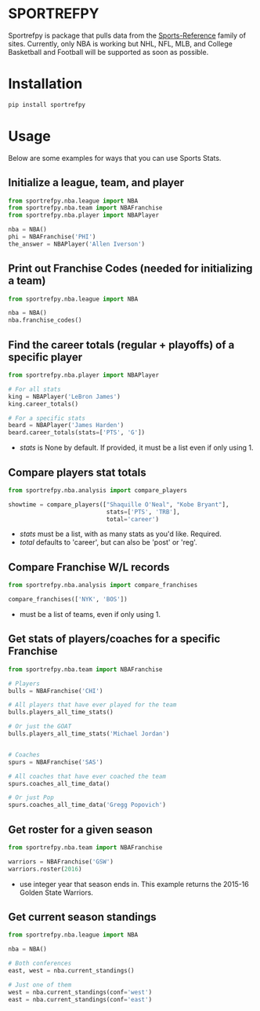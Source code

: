 # SPORTREFPY
Sportrefpy is package that pulls data from the [Sports-Reference](https://www.sports-reference.com/) family of sites. Currently, only NBA is working but NHL, NFL, MLB, and College Basketball and Football will be supported as soon as possible.

# Installation
```bash
pip install sportrefpy
```

# Usage
Below are some examples for ways that you can use Sports Stats.

## Initialize a league, team, and player
```python
from sportrefpy.nba.league import NBA
from sportrefpy.nba.team import NBAFranchise
from sportrefpy.nba.player import NBAPlayer

nba = NBA()
phi = NBAFranchise('PHI')
the_answer = NBAPlayer('Allen Iverson')
```

## Print out Franchise Codes (needed for initializing a team)
```python
from sportrefpy.nba.league import NBA

nba = NBA()
nba.franchise_codes()
```

## Find the career totals (regular + playoffs) of a specific player
```python
from sportrefpy.nba.player import NBAPlayer

# For all stats
king = NBAPlayer('LeBron James')
king.career_totals()

# For a specific stats
beard = NBAPlayer('James Harden')
beard.career_totals(stats=['PTS', 'G'])
```
- _stats_ is None by default. If provided, it must be a list even if only using 1.

## Compare players stat totals
```python
from sportrefpy.nba.analysis import compare_players

showtime = compare_players(["Shaquille O'Neal", "Kobe Bryant"], 
                            stats=['PTS', 'TRB'],
                            total='career')
```
- _stats_ must be a list, with as many stats as you'd like. Required.
- _total_ defaults to 'career', but can also be 'post' or 'reg'.


## Compare Franchise W/L records
```python
from sportrefpy.nba.analysis import compare_franchises

compare_franchises(['NYK', 'BOS'])
```
- must be a list of teams, even if only using 1.

## Get stats of players/coaches for a specific Franchise
```python
from sportrefpy.nba.team import NBAFranchise

# Players
bulls = NBAFranchise('CHI')

# All players that have ever played for the team
bulls.players_all_time_stats()

# Or just the GOAT
bulls.players_all_time_stats('Michael Jordan')


# Coaches
spurs = NBAFranchise('SAS')

# All coaches that have ever coached the team
spurs.coaches_all_time_data()

# Or just Pop
spurs.coaches_all_time_data('Gregg Popovich')
```

## Get roster for a given season
```python
from sportrefpy.nba.team import NBAFranchise

warriors = NBAFranchise('GSW')
warriors.roster(2016)
```
- use integer year that season ends in. This example returns the 2015-16 Golden State Warriors.


## Get current season standings
```python
from sportrefpy.nba.league import NBA

nba = NBA()

# Both conferences
east, west = nba.current_standings()

# Just one of them
west = nba.current_standings(conf='west')
east = nba.current_standings(conf='east')
```